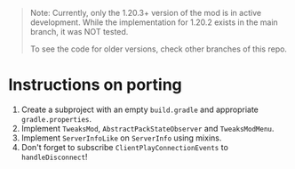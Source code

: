 > Note: Currently, only the 1.20.3+ version of the mod is in active development.
> While the implementation for 1.20.2 exists in the main branch, it was NOT tested.
> 
> To see the code for older versions, check other branches of this repo.

# Instructions on porting
1. Create a subproject with an empty `build.gradle` and appropriate `gradle.properties`.
2. Implement `TweaksMod`, `AbstractPackStateObserver` and `TweaksModMenu`.
3. Implement `ServerInfoLike` on `ServerInfo` using mixins.
4. Don't forget to subscribe `ClientPlayConnectionEvents` to `handleDisconnect`!